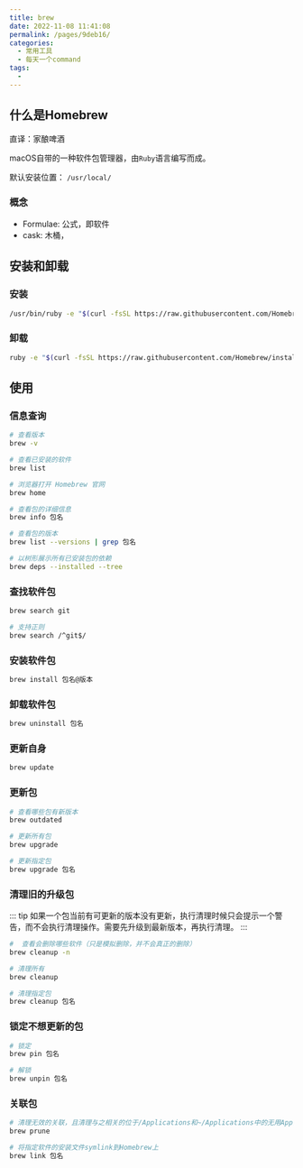 ```yaml
---
title: brew
date: 2022-11-08 11:41:08
permalink: /pages/9deb16/
categories:
  - 常用工具
  - 每天一个command
tags:
  - 
---
```


## 什么是Homebrew

直译：家酿啤酒

macOS自带的一种软件包管理器，由`Ruby`语言编写而成。

默认安装位置： `/usr/local/`

### 概念
- Formulae: 公式，即软件
- cask: 木桶，

## 安装和卸载

### 安装
```sh
/usr/bin/ruby -e "$(curl -fsSL https://raw.githubusercontent.com/Homebrew/install/master/install)"
```

### 卸载
```sh
ruby -e "$(curl -fsSL https://raw.githubusercontent.com/Homebrew/install/master/uninstall)"
```

## 使用

### 信息查询

```sh
# 查看版本
brew -v

# 查看已安装的软件
brew list

# 浏览器打开 Homebrew 官网
brew home

# 查看包的详细信息
brew info 包名

# 查看包的版本
brew list --versions | grep 包名

# 以树形展示所有已安装包的依赖
brew deps --installed --tree

```

### 查找软件包
```sh
brew search git

# 支持正则
brew search /^git$/

```

### 安装软件包

```sh
brew install 包名@版本
```

### 卸载软件包

```sh
brew uninstall 包名
```

### 更新自身

```sh
brew update
```

### 更新包

```sh
# 查看哪些包有新版本
brew outdated

# 更新所有包
brew upgrade

# 更新指定包
brew upgrade 包名
```

### 清理旧的升级包

::: tip
如果一个包当前有可更新的版本没有更新，执行清理时候只会提示一个警告，而不会执行清理操作。需要先升级到最新版本，再执行清理。
:::

```sh
#  查看会删除哪些软件（只是模拟删除，并不会真正的删除）
brew cleanup -n 

# 清理所有
brew cleanup 

# 清理指定包
brew cleanup 包名
```

### 锁定不想更新的包

```sh
# 锁定
brew pin 包名

# 解锁
brew unpin 包名

```

### 关联包

```sh
# 清理无效的关联，且清理与之相关的位于/Applications和~/Applications中的无用App链接
brew prune

# 将指定软件的安装文件symlink到Homebrew上
brew link 包名

```







